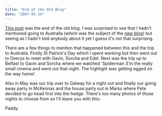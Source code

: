 ```yaml
---
title: "End of the Old Blog"
date: "2007-05-24"
---
```

[This post](http://paddy1138.blogspot.com/2007/03/04032007.html) was the end of the old blog. I was surprised to see that I hadn't mentioned going to Australia (which was the subject of the [new blog](http://paddy1138.blogspot.com/search/label/Australia)) but seeing as I hadn't told anybody about it yet I guess it's not that surprising.

There are a few things to mention that happened between this and the trip to Australia. Firstly St Patrick's Day which I spent working but then went out to Deerys to meet with Gavin, Sorcha and Edel. Next was the trip up to Belfast to Gavin and Sorcha where we watched 'Spiderman 3'in the really small cinema and went out that night. The highlight was getting egged on the way home!

Also in May was our trip over to Galway for a night out and finally our going away party in McKennas and the house party out in Marks where Pete decided to go head first into the hedge. There's too many photos of those nights to choose from so I'll leave you with this:



Paddy.